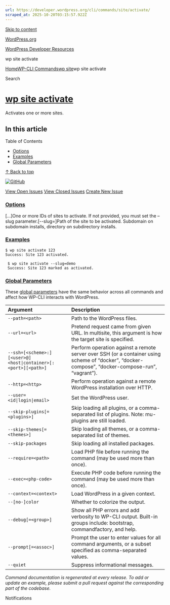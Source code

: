 ```yaml
---
url: https://developer.wordpress.org/cli/commands/site/activate/
scraped_at: 2025-10-20T03:15:57.922Z
---
```


[Skip to content](https://developer.wordpress.org/cli/commands/site/activate/#wp--skip-link--target)

[WordPress.org](https://wordpress.org/)

[WordPress Developer Resources](https://developer.wordpress.org/)

wp site activate


[Home](https://developer.wordpress.org/)[WP-CLI Commands](https://developer.wordpress.org/cli/commands/)[wp site](https://developer.wordpress.org/cli/commands/site/)wp site activate

Search

# [wp site activate](https://developer.wordpress.org/cli/commands/site/activate/)

Activates one or more sites.

## In this article

Table of Contents

- [Options](https://developer.wordpress.org/cli/commands/site/activate/#options)
- [Examples](https://developer.wordpress.org/cli/commands/site/activate/#examples)
- [Global Parameters](https://developer.wordpress.org/cli/commands/site/activate/#global-parameters)

[↑ Back to top](https://developer.wordpress.org/cli/commands/site/activate/#wp--skip-link--target)

[![GitHub](https://make.wordpress.org/cli/wp-content/plugins/wporg-cli/assets/images/github-mark.svg)](https://github.com/wp-cli/entity-command)

[View Open Issues](https://github.com/login?return_to=%2Fissues%3Fq%3Dlabel%3Acommand%3Asite-activate+sort%3Aupdated-desc+org%3Awp-cli+is%3Aopen) [View Closed Issues](https://github.com/login?return_to=%2Fissues%3Fq%3Dlabel%3Acommand%3Asite-activate+sort%3Aupdated-desc+org%3Awp-cli+is%3Aclosed) [Create New Issue](https://github.com/wp-cli/entity-command/issues/new)

### [Options](https://developer.wordpress.org/cli/commands/site/activate/\#options)

\[<id>…\]One or more IDs of sites to activate. If not provided, you must set the –slug parameter.\[--slug=<slug>\]Path of the site to be activated. Subdomain on subdomain installs, directory on subdirectory installs.

### [Examples](https://developer.wordpress.org/cli/commands/site/activate/\#examples)

```
$ wp site activate 123
Success: Site 123 activated.

 $ wp site activate --slug=demo
 Success: Site 123 marked as activated.

```

### [Global Parameters](https://developer.wordpress.org/cli/commands/site/activate/\#global-parameters)

These [global parameters](https://make.wordpress.org/cli/handbook/config/) have the same behavior across all commands and affect how WP-CLI interacts with WordPress.

| **Argument** | **Description** |
| :-- | :-- |
| `--path=<path>` | Path to the WordPress files. |
| `--url=<url>` | Pretend request came from given URL. In multisite, this argument is how the target site is specified. |
| `--ssh=[<scheme>:][<user>@]<host\|container>[:<port>][<path>]` | Perform operation against a remote server over SSH (or a container using scheme of “docker”, “docker-compose”, “docker-compose-run”, “vagrant”). |
| `--http=<http>` | Perform operation against a remote WordPress installation over HTTP. |
| `--user=<id\|login\|email>` | Set the WordPress user. |
| `--skip-plugins[=<plugins>]` | Skip loading all plugins, or a comma-separated list of plugins. Note: mu-plugins are still loaded. |
| `--skip-themes[=<themes>]` | Skip loading all themes, or a comma-separated list of themes. |
| `--skip-packages` | Skip loading all installed packages. |
| `--require=<path>` | Load PHP file before running the command (may be used more than once). |
| `--exec=<php-code>` | Execute PHP code before running the command (may be used more than once). |
| `--context=<context>` | Load WordPress in a given context. |
| `--[no-]color` | Whether to colorize the output. |
| `--debug[=<group>]` | Show all PHP errors and add verbosity to WP-CLI output. Built-in groups include: bootstrap, commandfactory, and help. |
| `--prompt[=<assoc>]` | Prompt the user to enter values for all command arguments, or a subset specified as comma-separated values. |
| `--quiet` | Suppress informational messages. |

_Command documentation is regenerated at every release. To add or update an example, please submit a pull request against the corresponding part of the codebase._

Notifications